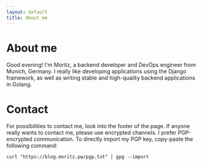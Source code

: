 ```yaml
---
layout: default
title: About me
---
```


# About me
Good evening! I'm Moritz, a backend developer and DevOps engineer from Munich, Germany.
I really like developing applications using the Django framework, as well as writing stable
and high-quality backend applications in Golang.

# Contact
For possibilities to contact me, look into the footer of the page.
If anyone really wants to contact me, please use encrypted channels. I prefer PGP-encrypted communication.
To directly import my PGP key, copy-paste the following command:
```
curl "https://blog.moritz.pw/pgp.txt" | gpg --import
```